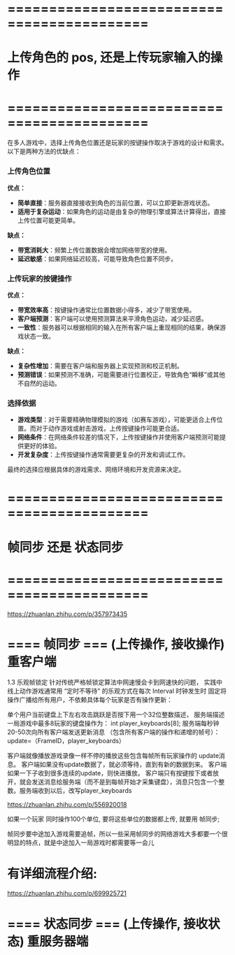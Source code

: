 

# =========================================== #
#     上传角色的 pos, 还是上传玩家输入的操作
# =========================================== #

在多人游戏中，选择上传角色位置还是玩家的按键操作取决于游戏的设计和需求。以下是两种方法的优缺点：

### 上传角色位置

**优点：**
- **简单直接**：服务器直接接收到角色的当前位置，可以立即更新游戏状态。
- **适用于复杂运动**：如果角色的运动是由复杂的物理引擎或算法计算得出，直接上传位置可能更简单。

**缺点：**
- **带宽消耗大**：频繁上传位置数据会增加网络带宽的使用。
- **延迟敏感**：如果网络延迟较高，可能导致角色位置不同步。

### 上传玩家的按键操作

**优点：**
- **带宽效率高**：按键操作通常比位置数据小得多，减少了带宽使用。
- **客户端预测**：客户端可以使用预测算法来平滑角色运动，减少延迟感。
- **一致性**：服务器可以根据相同的输入在所有客户端上重现相同的结果，确保游戏状态一致。

**缺点：**
- **复杂性增加**：需要在客户端和服务器上实现预测和校正机制。
- **预测错误**：如果预测不准确，可能需要进行位置校正，导致角色“瞬移”或其他不自然的运动。

### 选择依据

- **游戏类型**：对于需要精确物理模拟的游戏（如赛车游戏），可能更适合上传位置。而对于动作游戏或射击游戏，上传按键操作可能更合适。
- **网络条件**：在网络条件较差的情况下，上传按键操作并使用客户端预测可能提供更好的体验。
- **开发复杂度**：上传按键操作通常需要更复杂的开发和调试工作。

最终的选择应根据具体的游戏需求、网络环境和开发资源来决定。



# =========================================== #
#     帧同步 还是 状态同步
# =========================================== #


https://zhuanlan.zhihu.com/p/357973435


# ==== 帧同步 === (上传操作, 接收操作)   重客户端

1.3 乐观帧锁定
针对传统严格帧锁定算法中网速慢会卡到网速快的问题， 实践中线上动作游戏通常用 “定时不等待” 的乐观方式在每次 Interval 时钟发生时
固定将操作广播给所有用户，不依赖具体每个玩家是否有操作更新：

单个用户当前键盘上下左右攻击跳跃是否按下用一个32位整数描述， 服务端描述一局游戏中最多8玩家的键盘操作为： int player_keyboards[8];
服务端每秒钟20-50次向所有客户端发送更新消息 （包含所有客户端的操作和递增的帧号）：
update=（FrameID，player_keyboards）

客户端就像播放游戏录像一样不停的播放这些包含每帧所有玩家操作的 update消息。
客户端如果没有update数据了，就必须等待，直到有新的数据到来。
客户端如果一下子收到很多连续的update，则快进播放。
客户端只有按键按下或者放开，就会发送消息给服务端（而不是到每帧开始才采集键盘），消息只包含一个整数。服务端收到以后，改写player_keyboards


https://zhuanlan.zhihu.com/p/556920018

如果一个玩家 同时操作100个单位, 要将这些单位的数据都上传, 就要用 帧同步;


帧同步要中途加入游戏需要追帧，所以一些采用帧同步的网络游戏大多都要一个很明显的特点，就是中途加入一局游戏时都需要等一会儿



# 有详细流程介绍:
https://zhuanlan.zhihu.com/p/699925721






# ==== 状态同步 ===  (上传操作, 接收状态)   重服务器端








